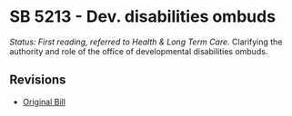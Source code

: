 # SB 5213 - Dev. disabilities ombuds
*Status: First reading, referred to Health & Long Term Care.*
Clarifying the authority and role of the office of developmental disabilities ombuds.

## Revisions
* [Original Bill](1/)